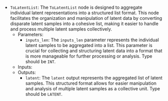 - `ToLatentList`: The `ToLatentList` node is designed to aggregate individual latent representations into a structured list format. This node facilitates the organization and manipulation of latent data by converting disparate latent samples into a cohesive list, making it easier to handle and process multiple latent samples collectively.
    - Parameters:
        - `inputs_len`: The `inputs_len` parameter represents the individual latent samples to be aggregated into a list. This parameter is crucial for collecting and structuring latent data into a format that is more manageable for further processing or analysis. Type should be `INT`.
    - Inputs:
    - Outputs:
        - `latent`: The `latent` output represents the aggregated list of latent samples. This structured format allows for easier manipulation and analysis of multiple latent samples as a collective unit. Type should be `LATENT`.
